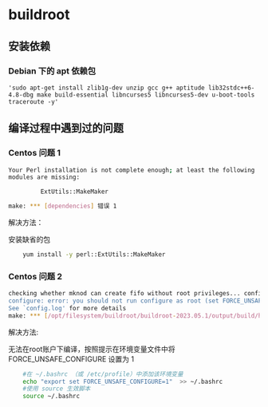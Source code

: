 # buildroot

## 安装依赖

### Debian 下的 apt 依赖包
`'sudo apt-get install zlib1g-dev unzip gcc g++ aptitude lib32stdc++6-4.8-dbg make build-essential libncurses5 libncurses5-dev u-boot-tools traceroute -y'`

## 编译过程中遇到过的问题

### Centos 问题 1
```bash
Your Perl installation is not complete enough; at least the following
modules are missing:

         ExtUtils::MakeMaker

make: *** [dependencies] 错误 1
```

解决方法：

安装缺省的包
```bash
    yum install -y perl::ExtUtils::MakeMaker
```

### Centos 问题 2
```bash
checking whether mknod can create fifo without root privileges... configure: error: in `/opt/filesystem/buildroot/buildroot-2023.05.1/output/build/host-tar-1.34':
configure: error: you should not run configure as root (set FORCE_UNSAFE_CONFIGURE=1 in environment to bypass this check)
See `config.log' for more details
make: *** [/opt/filesystem/buildroot/buildroot-2023.05.1/output/build/host-tar-1.34/.stamp_configured] 错误 1
```
解决方法:

无法在root账户下编译，按照提示在环境变量文件中将 FORCE_UNSAFE_CONFIGURE 设置为 1

```bash
    #在 ~/.bashrc （或 /etc/profile）中添加该环境变量
    echo "export set FORCE_UNSAFE_CONFIGURE=1"  >> ~/.bashrc
    #使用 source 生效脚本
    source ~/.bashrc
```
